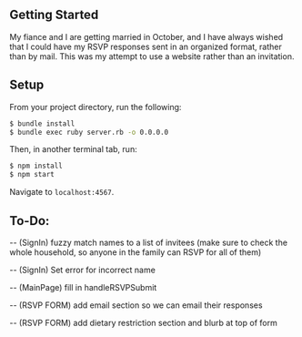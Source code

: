 ## Getting Started

My fiance and I are getting married in October, and I have always wished that I could have my RSVP responses sent in an organized format, rather than by mail.  This was my attempt to use a website rather than an invitation.

## Setup

From your project directory, run the following:

```sh
$ bundle install
$ bundle exec ruby server.rb -o 0.0.0.0
```

Then, in another terminal tab, run:

```sh
$ npm install
$ npm start
```

Navigate to `localhost:4567`.

## To-Do:

-- (SignIn) fuzzy match names to a list of invitees (make sure to check the whole household, so anyone in the family can RSVP for all of them)

-- (SignIn) Set error for incorrect name

-- (MainPage) fill in handleRSVPSubmit

-- (RSVP FORM) add email section so we can email their responses

-- (RSVP FORM) add dietary restriction section and blurb at top of form
